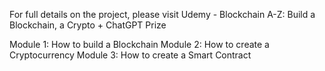 For full details on the project, please visit Udemy - Blockchain A-Z: Build a Blockchain, a Crypto + ChatGPT Prize

Module 1: How to build a Blockchain 
Module 2: How to create a Cryptocurrency 
Module 3: How to create a Smart Contract 

